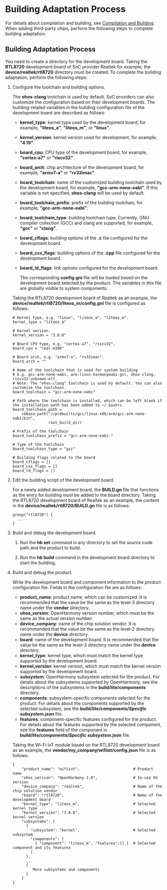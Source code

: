 # Building Adaptation Process<a name="EN-US_TOPIC_0000001153683026"></a>

For details about compilation and building, see  [Compilation and Building](../subsystems/subsys-build-mini-lite.md). When adding third-party chips, perform the following steps to complete building adaptation:

## Building Adaptation Process<a name="section2159183845319"></a>

You need to create a directory for the development board. Taking the  **RTL8720**  development board of SoC provider Realtek for example, the  **device/realtek/rtl8720**  directory must be created. To complete the building adaptation, perform the following steps:

1.  Configure the toolchain and building options.

    The  **ohos-clang**  toolchain is used by default. SoC providers can also customize the configuration based on their development boards. The building-related variables in the building configuration file of the development board are described as follows:

    -   **kernel\_type**: kernel type used by the development board, for example,  **"liteos\_a"**,  **"liteos\_m"**, or  **"linux"**.
    -   **kernel\_version**: kernel version used for development, for example,  **"4.19"**.
    -   **board\_cpu**: CPU type of the development board, for example,  **"cortex-a7"**  or  **"riscv32"**.
    -   **board\_arch**: chip architecture of the development board, for example,  **"armv7-a"**  or  **"rv32imac"**.
    -   **board\_toolchain**: name of the customized building toolchain used by the development board, for example,  **"gcc-arm-none-eabi"**. If this variable is not specified,  **ohos-clang**  will be used by default.
    -   **board\_toolchain\_prefix**: prefix of the building toolchain, for example,  **"gcc-arm-none-eabi"**.
    -   **board\_toolchain\_type**: building toolchain type. Currently, GNU compiler collection \(GCC\) and clang are supported, for example,  **"gcc"**  or  **"clang"**.
    -   **board\_cflags**: building options of the  **.c**  file configured for the development board.
    -   **board\_cxx\_flags**: building options of the  **.cpp**  file configured for the development board.
    -   **board\_ld\_flags**: link options configured for the development board.

        The corresponding  **config.gni**  file will be loaded based on the development board selected by the product. The variables in this file are globally visible to system components.

    Taking the RTL8720 development board of Realtek as an example, the  **device/realtek/rtl8720/liteos\_m/config.gni**  file is configured as follows:

    ```
    # Kernel type, e.g. "linux", "liteos_a", "liteos_m".
    kernel_type = "liteos_m"
    
    # Kernel version.
    kernel_version = "3.0.0"
    
    # Board CPU type, e.g. "cortex-a7", "riscv32".
    board_cpu = "real-m300"
    
    # Board arch, e.g. "armv7-a", "rv32imac".
    board_arch = ""
    
    # Name of the toolchain that is used for system building
    # E.g. gcc-arm-none-eabi, arm-linux-harmonyeabi-gcc, ohos-clang, riscv32-unknown-elf.
    # Note: The "ohos-clang" toolchain is used by default. You can also customize the toolchain.
    board_toolchain = "gcc-arm-none-eabi"
    
    # Path where the toolchain is installed, which can be left blank if the installation path has been added to ~/.bashrc.
    board_toolchain_path =
        rebase_path("//prebuilts/gcc/linux-x86/arm/gcc-arm-none-eabi/bin",
                    root_build_dir)
    
    # Prefix of the toolchain
    board_toolchain_prefix = "gcc-arm-none-eabi-"
    
    # Type of the toolchain
    board_toolchain_type = "gcc"
    
    # Building flags related to the board
    board_cflags = []
    board_cxx_flags = []
    board_ld_flags = []
    ```

2.  Edit the building script of the development board.

    For a newly added development board, the  **BUILD.gn**  file that functions as the entry for building must be added to the board directory. Taking the RTL8720 development board of Realtek as an example, the content in the  **device/realtek/rtl8720/BUILD.gn**  file is as follows:

    ```
    group("rtl8720") {
      ...
    }
    ```

3.  Build and debug the development board.

    1. Run the  **hb set**  command in any directory to set the source code path and the product to build.

    2. Run the  **hb build**  command in the development board directory to start the building.

4.  Build and debug the product.

    Write the development board and component information to the product configuration file. Fields in the configuration file are as follows:

    -   **product\_name**: product name, which can be customized. It is recommended that the value be the same as the level-3 directory name under the  **vendor**  directory.
    -   **ohos\_version**: OpenHarmony version number, which must be the same as the actual version number.
    -   **device\_company**: name of the chip solution vendor. It is recommended that the value be the same as the level-2 directory name under the  **device**  directory.
    -   **board**: name of the development board. It is recommended that the value be the same as the level-3 directory name under the  **device**  directory.
    -   **kernel\_type**: kernel type, which must match the kernel type supported by the development board.
    -   **kernel\_version**: kernel version, which must match the kernel version supported by the development board.
    -   **subsystem**: OpenHarmony subsystem selected for the product. For details about the subsystems supported by OpenHarmony, see the descriptions of the subsystems in the  **build/lite/components**  directory.
    -   **components**: subsystem-specific components selected for the product. For details about the components supported by the selected subsystem, see the  **build/lite/components/_Specific subsystem_.json**  file.
    -   **features**: component-specific features configured for the product. For details about the features supported by the selected component, see the  **features**  field of the component in  **build/lite/components/_Specific subsystem_.json**  file.

    Taking the Wi-Fi IoT module based on the RTL8720 development board as an example, the  **vendor/my\_company/wifiiot/config.json**  file is as follows:

    ```
    {
        "product_name": "wifiiot",                        # Product name
        "ohos_version": "OpenHarmony 1.0",                # In-use OS version
        "device_company": "realtek",                      # Name of the chip solution vendor
        "board": "rtl8720",                               # Name of the development board
        "kernel_type": "liteos_m",                        # Selected kernel type
        "kernel_version": "3.0.0",                        # Selected kernel version
        "subsystems": [                            
          {
            "subsystem": "kernel",                        # Selected subsystem
            "components": [
              { "component": "liteos_m", "features":[] }  # Selected component and its features
            ]
          },
          ...
          {
             More subsystems and components
          }
        ]
    }
    ```


